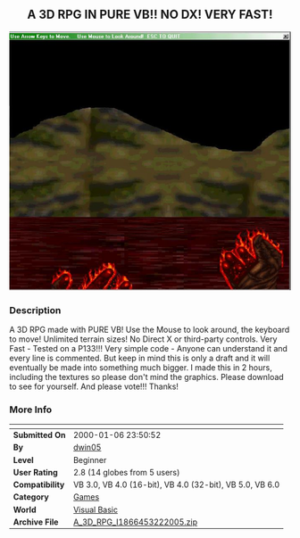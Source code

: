 ﻿<div align="center">

## A 3D RPG IN PURE VB\!\! NO DX\! VERY FAST\!

<img src="PIC2005321182844660.jpg">
</div>

### Description

A 3D RPG made with PURE VB! Use the Mouse to look around, the keyboard to move! Unlimited terrain sizes! No Direct X or third-party controls. Very Fast - Tested on a P133!!! Very simple code - Anyone can understand it and every line is commented. But keep in mind this is only a draft and it will eventually be made into something much bigger. I made this in 2 hours, including the textures so please don't mind the graphics. Please download to see for yourself. And please vote!!! Thanks!
 
### More Info
 


<span>             |<span>
---                |---
**Submitted On**   |2000-01-06 23:50:52
**By**             |[dwin05](https://github.com/Planet-Source-Code/PSCIndex/blob/master/ByAuthor/dwin05.md)
**Level**          |Beginner
**User Rating**    |2.8 (14 globes from 5 users)
**Compatibility**  |VB 3\.0, VB 4\.0 \(16\-bit\), VB 4\.0 \(32\-bit\), VB 5\.0, VB 6\.0
**Category**       |[Games](https://github.com/Planet-Source-Code/PSCIndex/blob/master/ByCategory/games__1-38.md)
**World**          |[Visual Basic](https://github.com/Planet-Source-Code/PSCIndex/blob/master/ByWorld/visual-basic.md)
**Archive File**   |[A\_3D\_RPG\_I1866453222005\.zip](https://github.com/Planet-Source-Code/dwin05-a-3d-rpg-in-pure-vb-no-dx-very-fast__1-59565/archive/master.zip)








